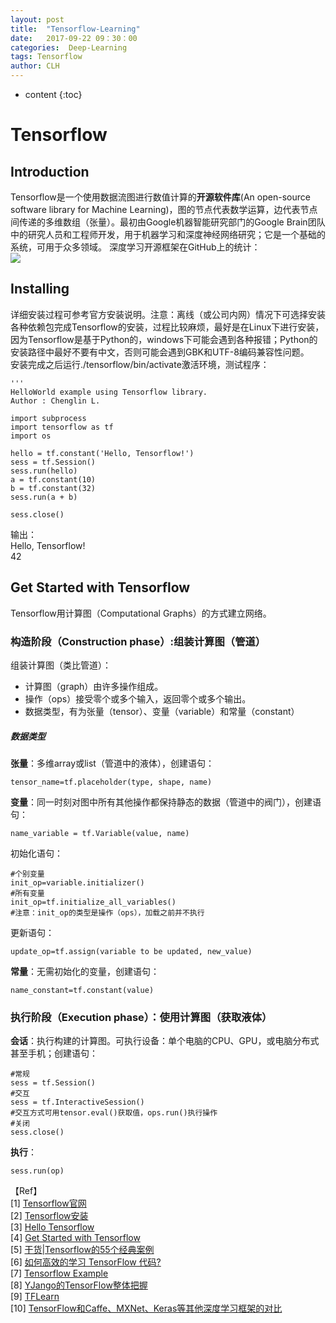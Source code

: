 ```yaml
---
layout: post
title:  "Tensorflow-Learning"
date:   2017-09-22 09：30：00
categories:  Deep-Learning
tags: Tensorflow
author: CLH
---
```


* content
{:toc}

# Tensorflow #
## Introduction ##
Tensorflow是一个使用数据流图进行数值计算的**开源软件库**(An open-source software library for Machine Learning)，图的节点代表数学运算，边代表节点间传递的多维数组（张量）。最初由Google机器智能研究部门的Google Brain团队中的研究人员和工程师开发，用于机器学习和深度神经网络研究；它是一个基础的系统，可用于众多领域。 深度学习开源框架在GitHub上的统计：    
![](https://i.imgur.com/AnNFTOQ.jpg)    
## Installing ##
详细安装过程可参考官方安装说明。注意：离线（或公司内网）情况下可选择安装各种依赖包完成Tensorflow的安装，过程比较麻烦，最好是在Linux下进行安装，因为Tensorflow是基于Python的，windows下可能会遇到各种报错；Python的安装路径中最好不要有中文，否则可能会遇到GBK和UTF-8编码兼容性问题。    
安装完成之后运行./tensorflow/bin/activate激活环境，测试程序：    

	'''
	HelloWorld example using Tensorflow library.   
	Author : Chenglin L.   
		
	import subprocess
	import tensorflow as tf 
	import os
		
	hello = tf.constant('Hello, Tensorflow!')
	sess = tf.Session()
	sess.run(hello)
	a = tf.constant(10)
	b = tf.constant(32)
	sess.run(a + b)
	
	sess.close()

    
输出：    
Hello, Tensorflow!   
42    
## Get Started with Tensorflow ##
Tensorflow用计算图（Computational Graphs）的方式建立网络。    
### 构造阶段（Construction phase）:组装计算图（管道） ###
组装计算图（类比管道）：    

- 计算图（graph）由许多操作组成。
- 操作（ops）接受零个或多个输入，返回零个或多个输出。
- 数据类型，有为张量（tensor）、变量（variable）和常量（constant）   

##### 数据类型 #####
**张量**：多维array或list（管道中的液体），创建语句：    

    tensor_name=tf.placeholder(type, shape, name)   
**变量**：同一时刻对图中所有其他操作都保持静态的数据（管道中的阀门），创建语句：     
	
	name_variable = tf.Variable(value, name)    
初始化语句：    

	#个别变量
	init_op=variable.initializer()
	#所有变量
	init_op=tf.initialize_all_variables()
	#注意：init_op的类型是操作（ops），加载之前并不执行    
更新语句：   

	update_op=tf.assign(variable to be updated, new_value)    

**常量**：无需初始化的变量，创建语句：    

	name_constant=tf.constant(value)

### 执行阶段（Execution phase）：使用计算图（获取液体） ###
**会话**：执行构建的计算图。可执行设备：单个电脑的CPU、GPU，或电脑分布式甚至手机；创建语句：    

	#常规
	sess = tf.Session()
	#交互
	sess = tf.InteractiveSession()
	#交互方式可用tensor.eval()获取值，ops.run()执行操作
	#关闭
	sess.close()    
**执行**：    

	sess.run(op)    




【Ref】    
[1] [Tensorflow官网](https://www.tensorflow.org/)    
[2] [Tensorflow安装](https://www.tensorflow.org/install/)      
[3] [Hello Tensorflow](https://github.com/clhne/Tensorflow-projects/tree/master/Tensorflow-Examples/examples)    
[4] [Get Started with Tensorflow](https://www.tensorflow.org/get_started/get_started)    
[5] [干货|Tensorflow的55个经典案例](https://zhuanlan.zhihu.com/p/27577246)    
[6] [如何高效的学习 TensorFlow 代码?](https://www.zhihu.com/question/41667903)     
[7] [Tensorflow Example](https://github.com/aymericdamien/TensorFlow-Examples)     
[8] [YJango的TensorFlow整体把握](https://zhuanlan.zhihu.com/p/23932714)     
[9] [TFLearn](http://tflearn.org/)     
[10] [TensorFlow和Caffe、MXNet、Keras等其他深度学习框架的对比](https://www.leiphone.com/news/201702/T5e31Y2ZpeG1ZtaN.html)